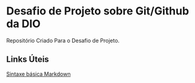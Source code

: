 # Desafio de Projeto sobre Git/Github da DIO
Repositório Criado Para o Desafio de Projeto.

## Links Úteis
[Sintaxe básica Markdown](https://www.markdownguide.org/basic-syntax/)

